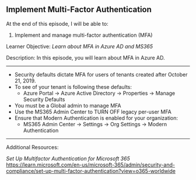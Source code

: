 ## Implement Multi-Factor Authentication 
At the end of this episode, I will be able to:    

1. Implement and manage multi-factor authentication (MFA)

Learner Objective: *Learn about MFA in Azure AD and MS365*    

Description: In this episode, you will learn about MFA in Azure AD. 

--------  

* Security defaults dictate MFA for users of tenants created after October 21, 2019. 
* To see of your tenant is following these defaults:
	- Azure Portal -> Azure Active Directory -> Properties -> Manage Security Defaults
* You must be a Global admin to manage MFA
* Use the MS365 Admin Center to TURN OFF legacy per-user MFA
* Ensure that Modern Authentication is enabled for your organization:
	- MS365 Admin Center -> Settings -> Org Settings -> Modern Authentication 

-----------

Additional Resources:

*Set Up Multifactor Authentication for Microsoft 365*
https://learn.microsoft.com/en-us/microsoft-365/admin/security-and-compliance/set-up-multi-factor-authentication?view=o365-worldwide